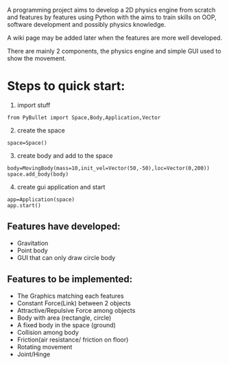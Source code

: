 A programming project aims to develop a 2D physics engine from scratch and features by features using Python with the aims to train skills on OOP, software development and possibly physics knowledge.

A wiki page  may be added later when the features are more well developed.

There are mainly 2 components, the physics engine and simple GUI used to show the movement.

# Steps to quick start:
1. import stuff
```
from PyBullet import Space,Body,Application,Vector
```
2. create the space
```
space=Space()
```
3. create body and add to the space
```
body=MovingBody(mass=10,init_vel=Vector(50,-50),loc=Vector(0,200))
space.add_body(body)
```
4. create gui application and start
```
app=Application(space)
app.start()
```

## Features have developed:
- Gravitation
- Point body
- GUI that can only draw circle body

## Features to be implemented:
- The Graphics matching each features
- Constant Force(Link) between 2 objects
- Attractive/Repulsive Force among objects
- Body with area (rectangle, circle)
- A fixed body in the space (ground)
- Collision among body
- Friction(air resistance/ friction on floor)
- Rotating movement
- Joint/Hinge

